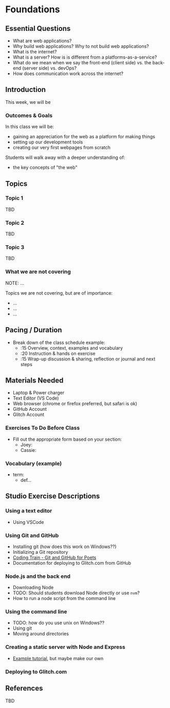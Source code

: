 # Foundations

<!-- 

Notes 

* Short history of the web?

* Blogs to follow
* What we are not going to learn in the class
  * list of topics/themes?
  * knowing what you know vs what you don't yet!
* Doing web development vs. working professionally as a developer vs. working professionally as a developer in industry vs. studio, etc
* Conceptual overview of how the web works?
* Overview of terms
* Clarification of terms
  * e.g. server vs platform as a service 
  * e.g. serverside javascript vs serverside XYZ
* The browser and the DOM
* Development tools 
  * git / github
  * text edior (vs code ) 
  * iterm2 or equivalent?
  * glitch account and/or heroku?

* Practice:
  * Git exercise + build a simple webpage
  * connecting github repo to glitch
  
* additional thoughts:
  * thinking about when to build from scratch vs. using templates. 
  * javascript patterns
    * think about state management, not polluting global scope, etc. 
    * e.g. pub-sub, MVC, MVVM, etc

-->


## Essential Questions

- What are web applications?
- Why build web applications? Why to not build web applications? 
- What is the internet?
- What is a server? How is is different from a platforms-as-a-service? 
- What do we mean when we say the front-end (client side) vs. the back-end (server side) vs. devOps?
- How does communication work across the internet?


## Introduction
This week, we will be 


### Outcomes & Goals

In this class we will be:
* gaining an appreciation for the web as a platform for making things
* setting up our development tools
* creating our very first webpages from scratch

Students will walk away with a deeper understanding of:
* the key concepts of "the web"


## Topics
<!-- This section can have many subheaders (h3's). This should list all of the topic areas, (e.g. Git, Using the command line), with links to guides and references.  -->

### Topic 1

TBD

### Topic 2

TBD

### Topic 3

TBD


### What we are not covering

NOTE: ...

Topics we are not covering, but are of importance:
* ...
* ...
* ...


## Pacing / Duration
<!-- Number of total hours the class session will take. Please try to take into account transition time between instruction and hands on exercises if any prep is necessary. -->

- Break down of the class schedule example: 
  - :15 Overview, context, examples and vocabulary 
  - :20 Instruction & hands on exercise 
  - :15 Wrap-up discussion & sharing, reflection or journal and next steps

## Materials Needed
<!-- What hardware, software, or other materials will students or teachers need for lessons. -->

* Laptop & Power charger
* Text Editor (VS Code)
* Web browser (chrome or firefox preferred, but safari is ok)
* GitHub Account
* Glitch Account

### Exercises To Do Before Class
<!-- What materials (readings, tasks, exercises) should students complete before class to be prepared for the lesson. -->

* Fill out the appropriate form based on your section:
  * Joey: 
  * Cassie:

### Vocabulary (example)
* term:
  * def...

## Studio Exercise Descriptions
<!-- Descriptions of each exercise or phase of class. Similar to pacing but with more description of steps. -->

### Using a text editor
- Using VSCode

### Using Git and GitHub
- Installing git (how does this work on Windows??)
- Initializing a Git repository
- [Coding Train - Git and GitHub for Poets](https://www.youtube.com/playlist?list=PLRqwX-V7Uu6ZF9C0YMKuns9sLDzK6zoiV)
- Documentation for deploying to Glitch.com from GitHub

### Node.js and the back end
- Downloading Node
- TODO: Should students download Node directly or use `nvm`?
- How to run a node script from the command line

### Using the command line
- TODO: how do you use unix on Windows??
- Using git
- Moving around directories

### Creating a static server with Node and Express
- [Example tutorial](https://alligator.io/nodejs/serving-static-files-in-express/), but maybe make our own

### Deploying to Glitch.com


## References
<!-- Include any sources cited, but not directly linked in the unit. -->

TBD



